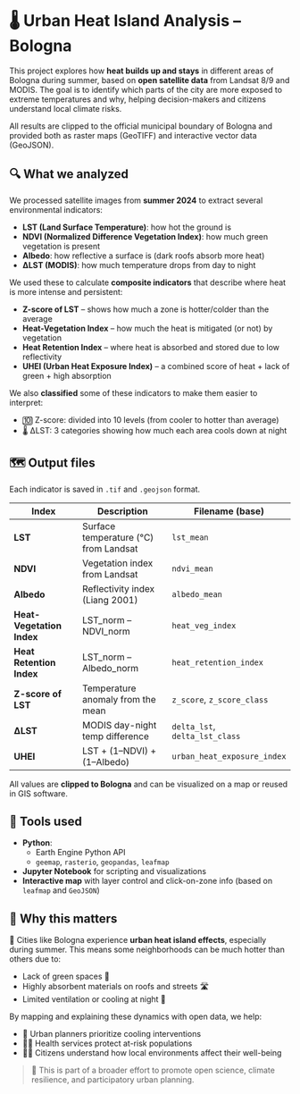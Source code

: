 # 🌡️ Urban Heat Island Analysis – Bologna

This project explores how **heat builds up and stays** in different areas of Bologna during summer, based on **open satellite data** from Landsat 8/9 and MODIS. The goal is to identify which parts of the city are more exposed to extreme temperatures and why, helping decision-makers and citizens understand local climate risks.

All results are clipped to the official municipal boundary of Bologna and provided both as raster maps (GeoTIFF) and interactive vector data (GeoJSON).

## 🔍 What we analyzed

We processed satellite images from **summer 2024** to extract several environmental indicators:

- **LST (Land Surface Temperature)**: how hot the ground is
- **NDVI (Normalized Difference Vegetation Index)**: how much green vegetation is present
- **Albedo**: how reflective a surface is (dark roofs absorb more heat)
- **ΔLST (MODIS)**: how much temperature drops from day to night

We used these to calculate **composite indicators** that describe where heat is more intense and persistent:

- **Z-score of LST** – shows how much a zone is hotter/colder than the average
- **Heat-Vegetation Index** – how much the heat is mitigated (or not) by vegetation
- **Heat Retention Index** – where heat is absorbed and stored due to low reflectivity
- **UHEI (Urban Heat Exposure Index)** – a combined score of heat + lack of green + high absorption

We also **classified** some of these indicators to make them easier to interpret:

- 🔟 Z-score: divided into 10 levels (from cooler to hotter than average)
- 🌡️ ΔLST: 3 categories showing how much each area cools down at night

## 🗺️ Output files

Each indicator is saved in `.tif` and `.geojson` format.

| Index | Description | Filename (base) |
|-------|-------------|-----------------|
| **LST** | Surface temperature (°C) from Landsat | `lst_mean` |
| **NDVI** | Vegetation index from Landsat | `ndvi_mean` |
| **Albedo** | Reflectivity index (Liang 2001) | `albedo_mean` |
| **Heat-Vegetation Index** | LST_norm – NDVI_norm | `heat_veg_index` |
| **Heat Retention Index** | LST_norm – Albedo_norm | `heat_retention_index` |
| **Z-score of LST** | Temperature anomaly from the mean | `z_score`, `z_score_class` |
| **ΔLST** | MODIS day-night temp difference | `delta_lst`, `delta_lst_class` |
| **UHEI** | LST + (1–NDVI) + (1–Albedo) | `urban_heat_exposure_index` |

All values are **clipped to Bologna** and can be visualized on a map or reused in GIS software.

## 🧰 Tools used

- **Python**:
  - Earth Engine Python API
  - `geemap`, `rasterio`, `geopandas`, `leafmap`
- **Jupyter Notebook** for scripting and visualizations
- **Interactive map** with layer control and click-on-zone info (based on `leafmap` and `GeoJSON`)

## 🎯 Why this matters

🌆 Cities like Bologna experience **urban heat island effects**, especially during summer. This means some neighborhoods can be much hotter than others due to:

- Lack of green spaces 🌳
- Highly absorbent materials on roofs and streets 🛣️
- Limited ventilation or cooling at night 🌃

By mapping and explaining these dynamics with open data, we help:

- 🔧 Urban planners prioritize cooling interventions
- 🧑‍⚕️ Health services protect at-risk populations
- 🧑‍🎓 Citizens understand how local environments affect their well-being

> 📣 This is part of a broader effort to promote open science, climate resilience, and participatory urban planning.
